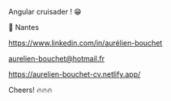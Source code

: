 
Angular cruisader ! 😁 <br>

📌 Nantes

 https://www.linkedin.com/in/aurélien-bouchet
 
 aurelien-bouchet@hotmail.fr
 
 https://aurelien-bouchet-cv.netlify.app/ 

Cheers! 🔥🔥🔥
